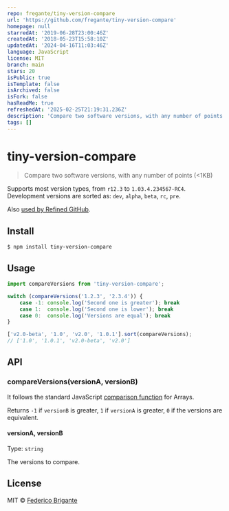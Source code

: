 ```yaml
---
repo: fregante/tiny-version-compare
url: 'https://github.com/fregante/tiny-version-compare'
homepage: null
starredAt: '2019-06-28T23:00:46Z'
createdAt: '2018-05-23T15:58:10Z'
updatedAt: '2024-04-16T11:03:46Z'
language: JavaScript
license: MIT
branch: main
stars: 20
isPublic: true
isTemplate: false
isArchived: false
isFork: false
hasReadMe: true
refreshedAt: '2025-02-25T21:19:31.236Z'
description: 'Compare two software versions, with any number of points (<1KB)'
tags: []
---
```


# tiny-version-compare

> Compare two software versions, with any number of points (<1KB)

Supports most version types, from `r12.3` to `1.03.4.234567-RC4`. Development versions are sorted as: `dev`, `alpha`, `beta`, `rc`, `pre`.

Also [used by Refined GitHub](https://github.com/sindresorhus/refined-github/pull/1218).

## Install

```
$ npm install tiny-version-compare
```


## Usage

```js
import compareVersions from 'tiny-version-compare';

switch (compareVersions('1.2.3', '2.3.4')) {
	case -1: console.log('Second one is greater'); break
	case 1:  console.log('Second one is lower'); break
	case 0:  console.log('Versions are equal'); break
}

['v2.0-beta', '1.0', 'v2.0', '1.0.1'].sort(compareVersions);
// ['1.0', '1.0.1', 'v2.0-beta', 'v2.0']
```


## API
### compareVersions(versionA, versionB)

It follows the standard JavaScript [comparison function](https://developer.mozilla.org/en-US/docs/Web/JavaScript/Reference/Global_Objects/Array/sort#Description) for Arrays.

Returns `-1` if `versionB` is greater, `1` if `versionA` is greater, `0` if the versions are equivalent.

#### versionA, versionB

Type: `string`

The versions to compare.

## License

MIT © [Federico Brigante](https://fregante.com)
